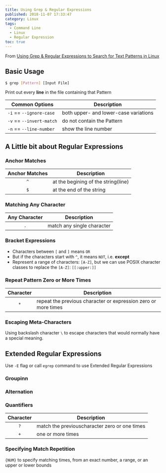 ```yaml
---
title: Using Grep & Regular Expressions
published: 2018-11-07 17:33:47
category: Linux
tags:
  - Command Line
  - Linux
  - Regular Expression
toc: true
---
```


From [Using Grep & Regular Expressions to Search for Text Patterns in Linux](https://www.digitalocean.com/community/tutorials/using-grep-regular-expressions-to-search-for-text-patterns-in-linux)

<!-- more -->

## Basic Usage

```bash
$ grep [Pattern] [Input File]
```

Print out every **line** in the file containing that Pattern

Common Options|Description
---|---
`-i` == `--ignore-case`|both upper- and lower-case variations
`-v` == `--invert-match`|do not contain the Pattern
`-n` == `--line-number`|show the line number

## A Little bit about Regular Expressions

### Anchor Matches

Anchor Matches|Description
:-:|---
`^`|at the begining of the string(line)
`$`|at the end of the string

### Matching Any Character

Any Character|Description
:-:|---
`.`|match any single character

### Bracket Expressions

* Characters between `[` and `]` means `OR`
* But if the characters start with `^`, it means `NOT`, i.e. **except**
* Represent a range of characters: `[A-Z]`, but we can use POSIX character classes to replace the `[A-Z]`: `[[:upper:]]`

### Repeat Pattern Zero or More Times

Character|Description
:-:|---
`*`|repeat the previous character or expression zero or more times

### Escaping Meta-Characters

Using backslash character `\` to escape characters that would normally have a special meaning.

## Extended Regular Expressions

Use `-E` flag or call `egrep` command to use Extended Regular Expressions

### Groupinn

### Alternation

### Quantifiers

Character|Description
:-:|---
`?`|match the previouscharacter zero or one times
`+`|one or more times

### Specifying Match Repetition

`{NUM}` to specify matching times, from an exact number, a range, or an upper or lower bounds

